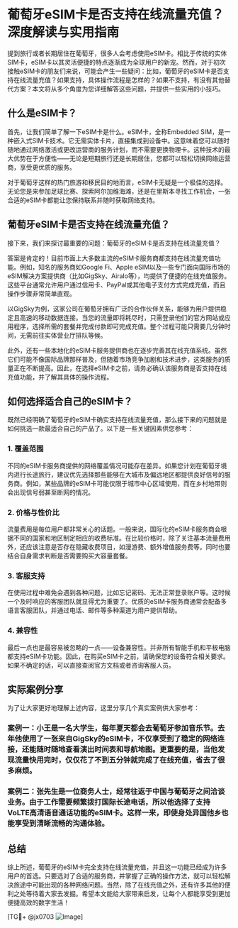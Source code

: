 # 葡萄牙eSIM卡是否支持在线流量充值？深度解读与实用指南

提到旅行或者长期居住在葡萄牙，很多人会考虑使用eSIM卡。相比于传统的实体SIM卡，eSIM卡以其灵活便捷的特点逐渐成为全球用户的新宠。然而，对于初次接触eSIM卡的朋友们来说，可能会产生一些疑问：比如，葡萄牙的eSIM卡是否支持在线流量充值？如果支持，具体操作流程是怎样的？如果不支持，有没有其他替代方案？本文将从多个角度为您详细解答这些问题，并提供一些实用的小技巧。

## 什么是eSIM卡？

首先，让我们简单了解一下eSIM卡是什么。eSIM卡，全称Embedded SIM，是一种嵌入式SIM卡技术。它无需实体卡片，直接集成到设备中。这意味着您可以随时随地通过网络激活或更改运营商的服务计划，而不需要更换物理卡。这种技术的最大优势在于方便性——无论是短期旅行还是长期居住，您都可以轻松切换网络运营商，享受更优质的服务。

对于葡萄牙这样的热门旅游和移民目的地而言，eSIM卡无疑是一个极佳的选择。无论您是来参加足球比赛、探索阿尔加维海滩，还是在里斯本寻找工作机会，一张合适的eSIM卡都能让您保持联系并随时获取网络支持。

## 葡萄牙eSIM卡是否支持在线流量充值？

接下来，我们来探讨最重要的问题：葡萄牙的eSIM卡是否支持在线流量充值？

答案是肯定的！目前市面上大多数主流的eSIM卡服务商都支持在线流量充值功能。例如，知名的服务商如Google Fi、Apple eSIM以及一些专门面向国际市场的eSIM解决方案提供商（比如GigSky、Airalo等），均提供了便捷的在线充值服务。这些平台通常允许用户通过信用卡、PayPal或其他电子支付方式完成充值，而且操作步骤非常简单直观。

以GigSky为例，这家公司在葡萄牙拥有广泛的合作伙伴关系，能够为用户提供稳定且高速的移动数据连接。当您的流量即将耗尽时，只需登录他们的官方网站或应用程序，选择所需的套餐并完成付款即可完成充值。整个过程可能只需要几分钟时间，无需前往实体营业厅排队等候。

此外，还有一些本地化的eSIM卡服务提供商也在逐步完善其在线充值系统。虽然它们可能不像国际品牌那样普及，但随着市场竞争加剧和技术进步，这类服务的质量正在不断提高。因此，在选择eSIM卡之前，请务必确认该服务商是否支持在线充值功能，并了解其具体的操作流程。

## 如何选择适合自己的eSIM卡？

既然已经明确了葡萄牙的eSIM卡确实支持在线流量充值，那么接下来的问题就是如何挑选一款最适合自己的产品了。以下是一些关键因素供您参考：

### 1. **覆盖范围**
   不同的eSIM卡服务商提供的网络覆盖情况可能存在差异。如果您计划在葡萄牙境内进行长途旅行，建议优先选择那些能够在大城市及偏远地区都提供良好信号的服务商。例如，某些品牌的eSIM卡可能仅限于城市中心区域使用，而在乡村地带则会出现信号弱甚至断网的情况。

### 2. **价格与性价比**
   流量费用是每位用户都非常关心的话题。一般来说，国际化的eSIM卡服务商会根据不同的国家和地区制定相应的收费标准。在比较价格时，除了关注基本流量费用外，还应该注意是否存在隐藏收费项目，如漫游费、额外增值服务费等。同时也要结合自身需求判断是否需要购买大容量套餐。

### 3. **客服支持**
   在使用过程中难免会遇到各种问题，比如忘记密码、无法正常登录账户等。这时候一个及时响应的客服团队就显得尤为重要了。优质的eSIM卡服务商通常会配备多语言客服团队，并通过电话、邮件等多种渠道为用户提供帮助。

### 4. **兼容性**
   最后一点也是最容易被忽略的一点——设备兼容性。并非所有智能手机和平板电脑都支持eSIM卡功能。因此，在购买eSIM卡之前，请确保您的设备符合相关要求。如果不确定的话，可以直接查阅官方文档或者咨询客服人员。

## 实际案例分享

为了让大家更好地理解上述内容，这里分享几个真实案例供大家参考：

### 案例一：小王是一名大学生，每年夏天都会去葡萄牙参加音乐节。去年他使用了一张来自GigSky的eSIM卡，不仅享受到了稳定的网络连接，还能随时随地查看演出时间表和导航地图。更重要的是，当他发现流量快用完时，仅仅花了不到五分钟就完成了在线充值，省去了很多麻烦。

### 案例二：张先生是一位商务人士，经常往返于中国与葡萄牙之间洽谈业务。由于工作需要频繁拨打国际长途电话，所以他选择了支持VoLTE高清语音通话功能的eSIM卡。这样一来，即使身处异国他乡也能享受到清晰流畅的沟通体验。

## 总结

综上所述，葡萄牙的eSIM卡完全支持在线流量充值，并且这一功能已经成为许多用户的首选。只要选对了合适的服务商，并掌握了正确的操作方法，就可以轻松解决旅途中可能出现的各种网络问题。当然，除了在线充值之外，还有许多其他的便利之处等待着大家去发掘。希望本文能给大家带来启发，让每个人都能享受到更加便捷高效的数字生活！

[TG💪+ @jx0703 ![Image](https://github.com/user-attachments/assets/dbca1d08-cadb-493c-b0ec-ad6f7a83f270)]